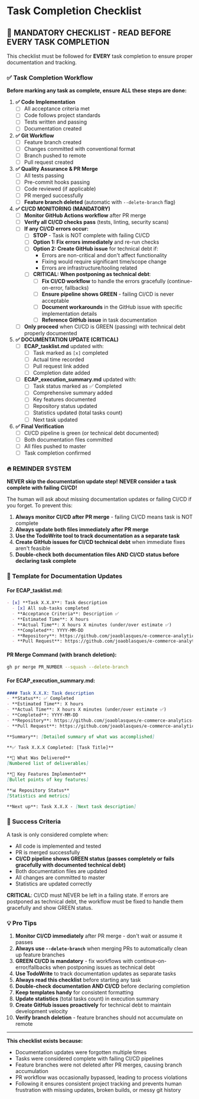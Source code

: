 # Task Completion Checklist

## 🚨 MANDATORY CHECKLIST - READ BEFORE EVERY TASK COMPLETION

This checklist must be followed for **EVERY** task completion to ensure proper documentation and tracking.

### ✅ Task Completion Workflow

**Before marking any task as complete, ensure ALL these steps are done:**

1. **✅ Code Implementation**
   - [ ] All acceptance criteria met
   - [ ] Code follows project standards
   - [ ] Tests written and passing
   - [ ] Documentation created

2. **✅ Git Workflow**
   - [ ] Feature branch created
   - [ ] Changes committed with conventional format
   - [ ] Branch pushed to remote
   - [ ] Pull request created

3. **✅ Quality Assurance & PR Merge**
   - [ ] All tests passing
   - [ ] Pre-commit hooks passing
   - [ ] Code reviewed (if applicable)
   - [ ] PR merged successfully
   - [ ] **Feature branch deleted** (automatic with `--delete-branch` flag)

4. **✅ CI/CD MONITORING (MANDATORY)**
   - [ ] **Monitor GitHub Actions workflow** after PR merge
   - [ ] **Verify all CI/CD checks pass** (tests, linting, security scans)
   - [ ] **If any CI/CD errors occur:**
     - [ ] **STOP** - Task is NOT complete with failing CI/CD
     - [ ] **Option 1: Fix errors immediately** and re-run checks
     - [ ] **Option 2: Create GitHub issue** for technical debt if:
       - Errors are non-critical and don't affect functionality
       - Fixing would require significant time/scope change
       - Errors are infrastructure/tooling related
     - [ ] **CRITICAL: When postponing as technical debt**:
       - [ ] **Fix CI/CD workflow** to handle the errors gracefully (continue-on-error, fallbacks)
       - [ ] **Ensure pipeline shows GREEN** - failing CI/CD is never acceptable
       - [ ] **Document workarounds** in the GitHub issue with specific implementation details
       - [ ] **Reference GitHub issue** in task documentation
   - [ ] **Only proceed** when CI/CD is GREEN (passing) with technical debt properly documented

5. **✅ DOCUMENTATION UPDATE (CRITICAL)**
   - [ ] **ECAP_tasklist.md** updated with:
     - [ ] Task marked as `[x]` completed
     - [ ] Actual time recorded
     - [ ] Pull request link added
     - [ ] Completion date added
   - [ ] **ECAP_execution_summary.md** updated with:
     - [ ] Task status marked as ✅ Completed
     - [ ] Comprehensive summary added
     - [ ] Key features documented
     - [ ] Repository status updated
     - [ ] Statistics updated (total tasks count)
     - [ ] Next task updated

6. **✅ Final Verification**
   - [ ] CI/CD pipeline is green (or technical debt documented)
   - [ ] Both documentation files committed
   - [ ] All files pushed to master
   - [ ] Task completion confirmed

### 🔥 REMINDER SYSTEM

**NEVER skip the documentation update step!**
**NEVER consider a task complete with failing CI/CD!**

The human will ask about missing documentation updates or failing CI/CD if you forget. To prevent this:

1. **Always monitor CI/CD after PR merge** - failing CI/CD means task is NOT complete
2. **Always update both files immediately after PR merge**
3. **Use the TodoWrite tool to track documentation as a separate task**
4. **Create GitHub issues for CI/CD technical debt** when immediate fixes aren't feasible
5. **Double-check both documentation files AND CI/CD status before declaring task complete**

### 📝 Template for Documentation Updates

#### For ECAP_tasklist.md:
```markdown
- [x] **Task X.X.X**: Task description
  - [x] All sub-tasks completed
  - **Acceptance Criteria**: Description ✅
  - **Estimated Time**: X hours
  - **Actual Time**: X hours X minutes (under/over estimate ✅)
  - **Completed**: YYYY-MM-DD
  - **Repository**: https://github.com/joaoblasques/e-commerce-analytics-platform
  - **Pull Request**: https://github.com/joaoblasques/e-commerce-analytics-platform/pull/XX (Merged)
```

#### PR Merge Command (with branch deletion):
```bash
gh pr merge PR_NUMBER --squash --delete-branch
```

#### For ECAP_execution_summary.md:
```markdown
#### Task X.X.X: Task description
- **Status**: ✅ Completed
- **Estimated Time**: X hours
- **Actual Time**: X hours X minutes (under/over estimate ✅)
- **Completed**: YYYY-MM-DD
- **Repository**: https://github.com/joaoblasques/e-commerce-analytics-platform
- **Pull Request**: https://github.com/joaoblasques/e-commerce-analytics-platform/pull/XX (Merged)

**Summary**: [Detailed summary of what was accomplished]

**✅ Task X.X.X Completed: [Task Title]**

**🎯 What Was Delivered**
[Numbered list of deliverables]

**🔧 Key Features Implemented**
[Bullet points of key features]

**📊 Repository Status**
[Statistics and metrics]

**Next up**: Task X.X.X - [Next task description]
```

### 🎯 Success Criteria

A task is only considered complete when:
- All code is implemented and tested
- PR is merged successfully
- **CI/CD pipeline shows GREEN status (passes completely or fails gracefully with documented technical debt)**
- Both documentation files are updated
- All changes are committed to master
- Statistics are updated correctly

**CRITICAL**: CI/CD must NEVER be left in a failing state. If errors are postponed as technical debt, the workflow must be fixed to handle them gracefully and show GREEN status.

### 💡 Pro Tips

1. **Monitor CI/CD immediately** after PR merge - don't wait or assume it passes
2. **Always use `--delete-branch`** when merging PRs to automatically clean up feature branches
3. **GREEN CI/CD is mandatory** - fix workflows with continue-on-error/fallbacks when postponing issues as technical debt
4. **Use TodoWrite** to track documentation updates as separate tasks
5. **Always read this checklist** before starting any task
6. **Double-check documentation AND CI/CD** before declaring completion
7. **Keep templates handy** for consistent formatting
8. **Update statistics** (total tasks count) in execution summary
9. **Create GitHub issues proactively** for technical debt to maintain development velocity
10. **Verify branch deletion** - feature branches should not accumulate on remote

---

**This checklist exists because:**
- Documentation updates were forgotten multiple times
- Tasks were considered complete with failing CI/CD pipelines  
- Feature branches were not deleted after PR merges, causing branch accumulation
- PR workflow was occasionally bypassed, leading to process violations
- Following it ensures consistent project tracking and prevents human frustration with missing updates, broken builds, or messy git history
